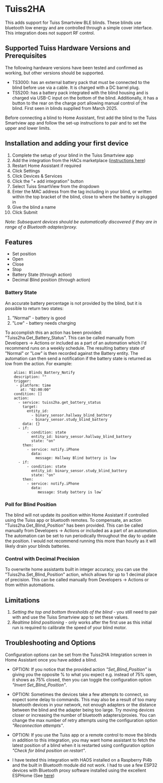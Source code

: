 # Tuiss2HA
This adds support for Tuiss Smartview BLE blinds. These blinds use bluetooth low energy and are controlled through a simple cover interface. This integration does not support RF control.

## Supported Tuiss Hardware Versions and Prerequisites ##
The following hardware versions have been tested and confirmed as working, but other versions should be supported.

- TS3000: has an external battery pack that must be connected to the blind before use via a cable. It is charged with a DC barrel plug.
- TS5200: has a battery pack integrated with the blind housing and is charged via USB-C input on the bottom of the blind. Additionally, it has a button to the rear on the charge port allowing manual control of the blind. First seen in blinds supplied from March 2025.

Before connecting a blind to Home Assistant, first add the blind to the Tuiss Smartview app and follow the set-up instructions to pair and to set the upper and lower limits.

## Installation and adding your first device ##
1. Complete the setup of your blind in the Tuiss Smartview app
2. Add the integration from the HACs marketplace ([instructions here](https://hacs.xyz/docs/configuration/basic))
3. Restart Home Assistant if required
4. Click Settings
5. Click Devices & Services
6. Click the "+ add integration" button
7. Select Tuiss SmartView from the dropdown
8. Enter the MAC address from the tag including in your blind, or written within the top bracket of the blind, close to where the battery is plugged in
9. Give the blind a name
10. Click Submit

*Note: Subsequent devices should be automatically discovered if they are in range of a Bluetooth adapter/proxy.*


## Features ##
- Set position
- Open 
- Close
- Stop
- Battery State (through action)
- Decimal Blind position (through action)

### Battery State ###
An accurate battery percentage is not provided by the blind, but it is possible to return two states:
1. "Normal" - battery is good
2. "Low" - battery needs charging

To accomplish this an action has been provided: "Tuiss2ha.Get_Battery_Status". This can be called manually from Developers -> Actions or included as a part of an automation which I'd recommend runs on a weekly schedule. The resulting battery state of "Normal" or "Low" is then recorded against the Battery entity. The automation can then send a notification if the battery state is returned as low from the action. For example:

        alias: Blinds_Battery_Notify
        description: ""
        trigger:
         - platform: time
           at: "02:00:00"
        condition: []
        action:
          - service: tuiss2ha.get_battery_status
            target:
              entity_id:
                - binary_sensor.hallway_blind_battery
                - binary_sensor.study_blind_battery
            data: {}
          - if:
              - condition: state
                entity_id: binary_sensor.hallway_blind_battery
                state: "on"
            then:
              - service: notify.iPhone
                data:
                  message: Hallway Blind battery is low
          - if:
              - condition: state
                entity_id: binary_sensor.study_blind_battery
                state: "on"
            then:
              - service: notify.iPhone
                data:
                   message: Study battery is low`


### Poll for Blind Position ###
The blind will not update its position within Home Assistant if controlled using the Tuiss app or bluetooth remotes. To compensate, an action "Tuiss2ha.Get_Blind_Position" has been provided. This can be called manually from Developers -> Actions or included as a part of an automation. The automation can be set to run periodically throughout the day to update the position. I would not recommend running this more than hourly as it will likely drain your blinds batteries.

### Control with Decimal Precision ###
To overwrite home assistants built in integer accuracy, you can use the "Tuiss2ha.Set_Blind_Position" action, which allows for up to 1 decimal place of precision. This can be called manually from Developers -> Actions or from within automations.

## Limitations ##
1. *Setting the top and bottom thresholds of the blind* - you still need to pair with and use the Tuiss Smartview app to set these values.
2. *Realtime blind positioning* - only works after the first use as this initial run is required to calibrate the speed of your blind motor.

## Troubleshooting and Options ##
Configuration options can be set from the Tuiss2HA Integration screen in Home Assistant once you have added a blind.
- OPTION: If you notice that the provided action _"Set_Blind_Position"_ is giving you the opposite % to what you expect e.g. instead of 75% open, it shows as 75% closed, then you can toggle the configuration option _"Invert Set_Blind_Position"_. 
- OPTION: Sometimes the devices take a few attempts to connect, so expect some delay to commands. This may also be a result of too many bluetooth devices in your network, not enough adapters or the distance between the blind and the adapter being too large. Try moving devices closer or increasing the number of bluetooth adapters/proxies. You can change the max number of retry attempts using the configuration option _"Reconnection attempts"_.
- OPTION: If you use the Tuiss app or a remote control  to move the blinds in addition to this integration, you may want home assistant to fetch the latest position of a blind when it is restarted using configuration option _"Check for blind position on restart"_.

- I have tested this integration with HAOS installed on a Raspberry Pi4b and the built in Bluetooth module did not work. I had to use a few ESP32 devices with Bluetooth proxy software installed using the excellent ESPHome (See [here](https://esphome.io/components/bluetooth_proxy.html))
